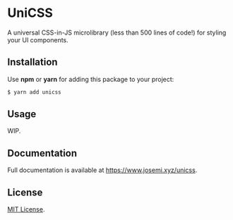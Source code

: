 # UniCSS

A universal CSS-in-JS microlibrary (less than 500 lines of code!) for styling your UI components. 

## Installation

Use **npm** or **yarn** for adding this package to your project:

```bash
$ yarn add unicss
``` 

## Usage

WIP.

## Documentation

Full documentation is available at https://www.josemi.xyz/unicss.

## License

[MIT License](https://github.com/jmjuanes/unicss/blob/main/LICENSE).
